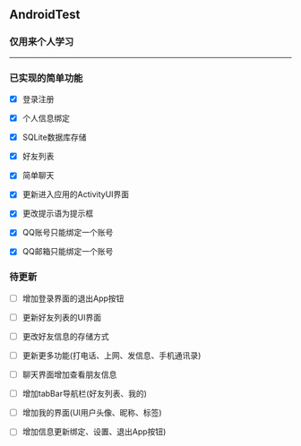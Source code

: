 ## AndroidTest
### 仅用来个人学习
---------
### 已实现的简单功能
- [x] 登录注册
- [x] 个人信息绑定
- [x] SQLite数据库存储
- [x] 好友列表
- [x] 简单聊天
- [x] 更新进入应用的ActivityUI界面
- [x] 更改提示语为提示框
- [x] QQ账号只能绑定一个账号
- [x] QQ邮箱只能绑定一个账号


### 待更新
- [ ] 增加登录界面的退出App按钮
- [ ] 更新好友列表的UI界面
- [ ] 更改好友信息的存储方式
- [ ] 更新更多功能(打电话、上网、发信息、手机通讯录)
- [ ] 聊天界面增加查看朋友信息
- [ ] 增加tabBar导航栏(好友列表、我的)
- [ ] 增加我的界面(UI用户头像、昵称、标签)
- [ ] 增加信息更新绑定、设置、退出App按钮)

